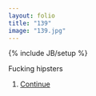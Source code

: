 ```yaml
---
layout: folio
title: "139"
image: "139.jpg"
---
```

{% include JB/setup %}

<div class="copy">
	<p>Fucking hipsters</p>
</div>

<div class="choice">
	<ol>
		<li><a href="140.html">
			Continue
</a></li>
	</ol>
</div>